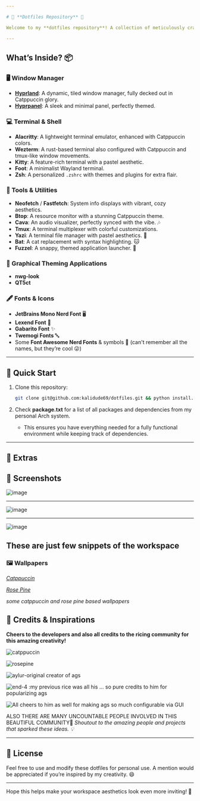 ```yaml
---

# 🌟 **Dotfiles Repository** 🌟

Welcome to my **dotfiles repository**! A collection of meticulously crafted configurations infused with the cozy pastel vibes of the **Catppuccin colorscheme**. Whether you’re here to explore, clone, or find inspiration, this is your one-stop destination for a polished Linux setup. 

---
```


## **What’s Inside?** 📦

### **🖥️ Window Manager**
- [**Hyprland**](https://github.com/hyprwm/Hyprland): A dynamic, tiled window manager, fully decked out in Catppuccin glory.
- [**Hyprpanel**](https://github.com/Jas-SinghFSU/HyprPanel): A sleek and minimal panel, perfectly themed.

### **💻 Terminal & Shell**
- **Alacritty**: A lightweight terminal emulator, enhanced with Catppuccin colors.
- **Wezterm**: A rust-based terminal also configured with Catppuccin and tmux-like window movements.
- **Kitty**: A feature-rich terminal with a pastel aesthetic.
- **Foot**: A minimalist Wayland terminal.
- **Zsh**: A personalized `.zshrc` with themes and plugins for extra flair.

### **🔧 Tools & Utilities**
- **Neofetch** / **Fastfetch**: System info displays with vibrant, cozy aesthetics.
- **Btop**: A resource monitor with a stunning Catppuccin theme.
- **Cava**: An audio visualizer, perfectly synced with the vibe. 🎶
- **Tmux**: A terminal multiplexer with colorful customizations.
- **Yazi**: A terminal file manager with pastel aesthetics. 📂
- **Bat**: A cat replacement with syntax highlighting. 🐱
- **Fuzzel**: A snappy, themed application launcher. 🚀

### **🎨 Graphical Theming Applications**
- **nwg-look**
- **QT5ct**

### **🖋️ Fonts & Icons**
- **JetBrains Mono Nerd Font** 🖥️
- **Lexend Font** 📖
- **Gabarito Font** ✨
- **Twemogi Fonts** 🔤
- Some **Font Awesome Nerd Fonts** & symbols 🦄 (can't remember all the names, but they’re cool 😜)

---

## **🚀 Quick Start**

1. Clone this repository:   
   ```bash
   git clone git@github.com:kalidude69/dotfiles.git && python install.py
   ```

2. Check **package.txt** for a list of all packages and dependencies from my personal Arch system.  
   - This ensures you have everything needed for a fully functional environment while keeping track of dependencies.

---

## **🎁 Extras**




## **📸 Screenshots**
![image](https://github.com/user-attachments/assets/9850eda3-f21f-41e0-b398-844d64875264)

---

![image](https://github.com/user-attachments/assets/586feb4d-1941-48a3-b756-fa18454ebfe0)


---
![image](https://github.com/user-attachments/assets/f20da9d7-7762-401f-9022-36026d50bdfe)
## **These are just few snippets of the workspace**




### **🖼️ Wallpapers**
_[Catppuccin](https://github.com/orangci/walls-catppuccin-mocha)_

_[Rose Pine](https://github.com/rose-pine/wallpapers)_

*some catppuccin and rose pine based wallpapers*


## **🙏 Credits & Inspirations**

**Cheers to the developers and also all credits to the ricing community for this amazing creativity!**

![catppuccin](https://catppuccin.com)

![rosepine](https://rosepinetheme.com/)

![aylur-original creator of ags](https://github.com/Aylur)

![end-4 :my previous rice was all his ... so pure credits to him for popularizing ags](https://github.com/end-4/dots-hyprland/)

![All cheers to him as well for making ags so much configurable via GUI](https://github.com/Jas-SinghFSU/HyprPanel)

ALSO THERE ARE MANY UNCOUNTABLE PEOPLE INVOLVED IN THIS BEAUTIFUL COMMUNITY💫
*Shoutout to the amazing people and projects that sparked these ideas. 💡*

---

## **📄 License**
Feel free to use and modify these dotfiles for personal use. A mention would be appreciated if you’re inspired by my creativity. 😄

---

Hope this helps make your workspace aesthetics look even more inviting! 🌈
